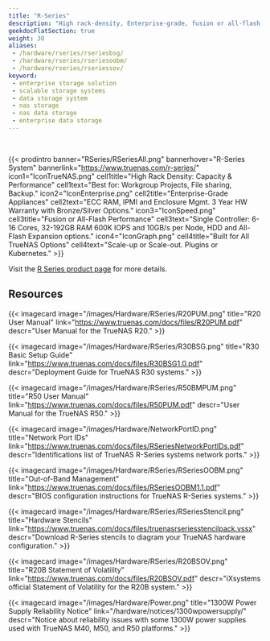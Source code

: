 ```yaml
---
title: "R-Series"
description: "High rack-density, Enterprise-grade, fusion or all-flash, performance NAS storage. Suited for workgroup projects, file sharing, backups, plugins, and Kubernetes."
geekdocFlatSection: true
weight: 30
aliases:
 - /hardware/rseries/rseriesbsg/
 - /hardware/rseries/rseriesoobm/
 - /hardware/rseries/rseriessov/
keyword:
 - enterprise storage solution
 - scalable storage systems
 - data storage system
 - nas storage
 - nas data storage
 - enterprise data storage
---
```

<br>

{{< prodintro banner="RSeries/RSeriesAll.png" bannerhover="R-Series System" bannerlink="https://www.truenas.com/r-series/"
icon1="IconTrueNAS.png" cell1title="High Rack Density: Capacity  & Performance" cell1text="Best for: Workgroup Projects, File sharing, Backup."
icon2="IconEnterprise.png" cell2title="Enterprise-Grade Appliances" cell2text="ECC RAM, IPMI and Enclosure Mgmt. 3 Year HW Warranty with Bronze/Silver Options."
icon3="IconSpeed.png" cell3title="Fusion or All-Flash Performance" cell3text="Single Controller: 6-16 Cores, 32-192GB RAM 600K IOPS and 10GB/s per Node, HDD and All-Flash Expansion options."
icon4="IconGraph.png" cell4title="Built for All TrueNAS Options" cell4text="Scale-up or Scale-out. Plugins or Kubernetes." >}}

Visit the [R Series product page](https://www.truenas.com/r-series/) for more details.

## Resources

<div class="docs-sections">

{{< imagecard image="/images/Hardware/RSeries/R20PUM.png" title="R20 User Manual" link="https://www.truenas.com/docs/files/R20PUM.pdf"
descr="User Manual for the TrueNAS R20." >}}

{{< imagecard image="/images/Hardware/RSeries/R30BSG.png" title="R30 Basic Setup Guide" link="https://www.truenas.com/docs/files/R30BSG1.0.pdf"
descr="Deployment Guide for TrueNAS R30 systems." >}}

{{< imagecard image="/images/Hardware/RSeries/R50BMPUM.png" title="R50 User Manual" link="https://www.truenas.com/docs/files/R50PUM.pdf"
descr="User Manual for the TrueNAS R50." >}}

{{< imagecard image="/images/Hardware/NetworkPortID.png" title="Network Port IDs" link="https://www.truenas.com/docs/files/RSeriesNetworkPortIDs.pdf"
descr="Identifications list of TrueNAS R-Series systems network ports." >}}

{{< imagecard image="/images/Hardware/RSeries/RSeriesOOBM.png" title="Out-of-Band Management" link="https://www.truenas.com/docs/files/RSeriesOOBM1.1.pdf"
descr="BIOS configuration instructions for TrueNAS R-Series systems." >}}

{{< imagecard image="/images/Hardware/RSeries/RSeriesStencil.png" title="Hardware Stencils" link="https://www.truenas.com/docs/files/truenasrseriesstencilpack.vssx"
descr="Download R-Series stencils to diagram your TrueNAS hardware configuration." >}}

{{< imagecard image="/images/Hardware/RSeries/R20BSOV.png" title="R20B Statement of Volatility" link="https://www.truenas.com/docs/files/R20BSOV.pdf"
descr="iXsystems official Statement of Volatility for the R20B system." >}}

{{< imagecard image="/images/Hardware/Power.png" title="1300W Power Supply Reliability Notice" link="/hardware/notices/1300wpowersupply/"
descr="Notice about reliability issues with some 1300W power supplies used with TrueNAS M40, M50, and R50 platforms." >}}

</div>
